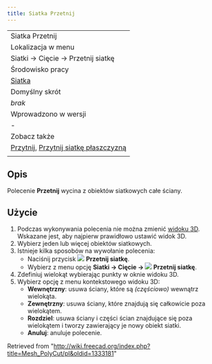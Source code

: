```yaml
---
title: Siatka Przetnij
---
```

|  |
| --- |
| Siatka Przetnij |
| Lokalizacja w menu |
| Siatki → Cięcie → Przetnij siatkę |
| Środowisko pracy |
| [Siatka](/Mesh_Workbench/pl "Mesh Workbench/pl") |
| Domyślny skrót |
| *brak* |
| Wprowadzono w wersji |
| - |
| Zobacz także |
| [Przytnij](/Mesh_PolyTrim/pl "Mesh PolyTrim/pl"), [Przytnij siatkę płaszczyzną](/Mesh_TrimByPlane/pl "Mesh TrimByPlane/pl") |
|  |

## Opis

Polecenie **Przetnij** wycina z obiektów siatkowych całe ściany.

## Użycie

1. Podczas wykonywania polecenia nie można zmienić [widoku 3D](/3D_view/pl "3D view/pl"). Wskazane jest, aby najpierw prawidłowo ustawić widok 3D.
2. Wybierz jeden lub więcej obiektów siatkowych.
3. Istnieje kilka sposobów na wywołanie polecenia:
   * Naciśnij przycisk ![](/images/Mesh_PolyCut.svg) **Przetnij siatkę**.
   * Wybierz z menu opcję **Siatki → Cięcie → ![](/images/Mesh_PolyCut.svg) Przetnij siatkę**.
4. Zdefiniuj wielokąt wybierając punkty w oknie widoku 3D.
5. Wybierz opcję z menu kontekstowego widoku 3D:
   * **Wewnętrzny**: usuwa ściany, które są *(częściowo)* wewnątrz wielokąta.
   * **Zewnętrzny**: usuwa ściany, które znajdują się całkowicie poza wielokątem.
   * **Rozdziel**: usuwa ściany i części ścian znajdujące się poza wielokątem i tworzy zawierający je nowy obiekt siatki.
   * **Anuluj**: anuluje polecenie.

Retrieved from "<http://wiki.freecad.org/index.php?title=Mesh_PolyCut/pl&oldid=1333181>"